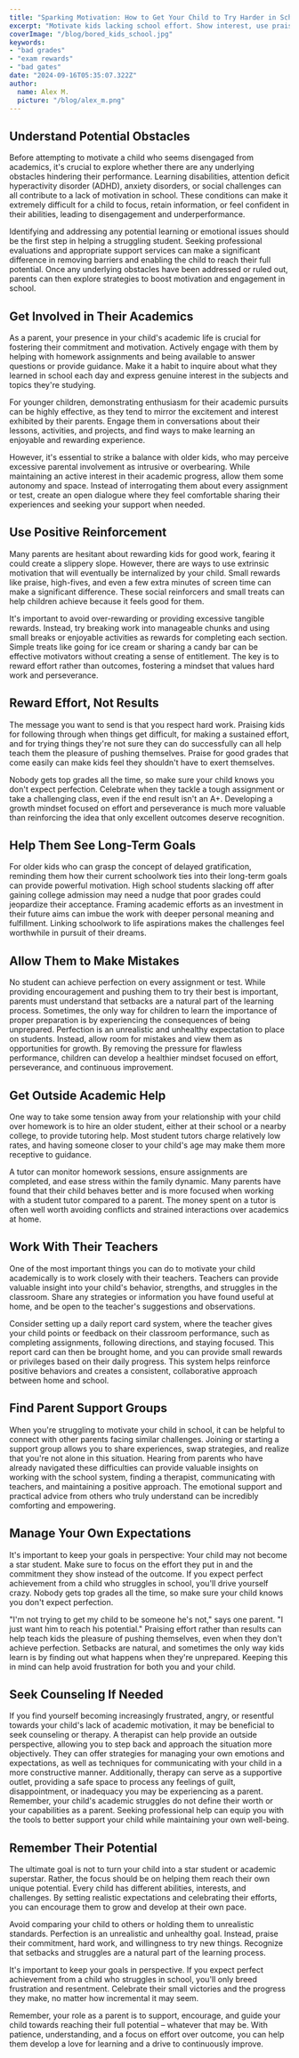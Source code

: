 ```yaml
---
title: "Sparking Motivation: How to Get Your Child to Try Harder in School"
excerpt: "Motivate kids lacking school effort. Show interest, use praise and rewards for hard work, not grades. Get teacher support. Guide kids toward long-term goals."
coverImage: "/blog/bored_kids_school.jpg"
keywords:
- "bad grades"
- "exam rewards"
- "bad gates"
date: "2024-09-16T05:35:07.322Z"
author:
  name: Alex M.
  picture: "/blog/alex_m.png"
---
```


## Understand Potential Obstacles

Before attempting to motivate a child who seems disengaged from academics, it's crucial to explore whether there are any underlying obstacles hindering their performance. Learning disabilities, attention deficit hyperactivity disorder (ADHD), anxiety disorders, or social challenges can all contribute to a lack of motivation in school. These conditions can make it extremely difficult for a child to focus, retain information, or feel confident in their abilities, leading to disengagement and underperformance.

Identifying and addressing any potential learning or emotional issues should be the first step in helping a struggling student. Seeking professional evaluations and appropriate support services can make a significant difference in removing barriers and enabling the child to reach their full potential. Once any underlying obstacles have been addressed or ruled out, parents can then explore strategies to boost motivation and engagement in school.

## Get Involved in Their Academics

As a parent, your presence in your child's academic life is crucial for fostering their commitment and motivation. Actively engage with them by helping with homework assignments and being available to answer questions or provide guidance. Make it a habit to inquire about what they learned in school each day and express genuine interest in the subjects and topics they're studying.

For younger children, demonstrating enthusiasm for their academic pursuits can be highly effective, as they tend to mirror the excitement and interest exhibited by their parents. Engage them in conversations about their lessons, activities, and projects, and find ways to make learning an enjoyable and rewarding experience.

However, it's essential to strike a balance with older kids, who may perceive excessive parental involvement as intrusive or overbearing. While maintaining an active interest in their academic progress, allow them some autonomy and space. Instead of interrogating them about every assignment or test, create an open dialogue where they feel comfortable sharing their experiences and seeking your support when needed.

## Use Positive Reinforcement

Many parents are hesitant about rewarding kids for good work, fearing it could create a slippery slope. However, there are ways to use extrinsic motivation that will eventually be internalized by your child. Small rewards like praise, high-fives, and even a few extra minutes of screen time can make a significant difference. These social reinforcers and small treats can help children achieve because it feels good for them.

It's important to avoid over-rewarding or providing excessive tangible rewards. Instead, try breaking work into manageable chunks and using small breaks or enjoyable activities as rewards for completing each section. Simple treats like going for ice cream or sharing a candy bar can be effective motivators without creating a sense of entitlement. The key is to reward effort rather than outcomes, fostering a mindset that values hard work and perseverance.

## Reward Effort, Not Results

The message you want to send is that you respect hard work. Praising kids for following through when things get difficult, for making a sustained effort, and for trying things they're not sure they can do successfully can all help teach them the pleasure of pushing themselves. Praise for good grades that come easily can make kids feel they shouldn't have to exert themselves. 

Nobody gets top grades all the time, so make sure your child knows you don't expect perfection. Celebrate when they tackle a tough assignment or take a challenging class, even if the end result isn't an A+. Developing a growth mindset focused on effort and perseverance is much more valuable than reinforcing the idea that only excellent outcomes deserve recognition.

## Help Them See Long-Term Goals

For older kids who can grasp the concept of delayed gratification, reminding them how their current schoolwork ties into their long-term goals can provide powerful motivation. High school students slacking off after gaining college admission may need a nudge that poor grades could jeopardize their acceptance. Framing academic efforts as an investment in their future aims can imbue the work with deeper personal meaning and fulfillment. Linking schoolwork to life aspirations makes the challenges feel worthwhile in pursuit of their dreams.

## Allow Them to Make Mistakes

No student can achieve perfection on every assignment or test. While providing encouragement and pushing them to try their best is important, parents must understand that setbacks are a natural part of the learning process. Sometimes, the only way for children to learn the importance of proper preparation is by experiencing the consequences of being unprepared. Perfection is an unrealistic and unhealthy expectation to place on students. Instead, allow room for mistakes and view them as opportunities for growth. By removing the pressure for flawless performance, children can develop a healthier mindset focused on effort, perseverance, and continuous improvement.

## Get Outside Academic Help

One way to take some tension away from your relationship with your child over homework is to hire an older student, either at their school or a nearby college, to provide tutoring help. Most student tutors charge relatively low rates, and having someone closer to your child's age may make them more receptive to guidance. 

A tutor can monitor homework sessions, ensure assignments are completed, and ease stress within the family dynamic. Many parents have found that their child behaves better and is more focused when working with a student tutor compared to a parent. The money spent on a tutor is often well worth avoiding conflicts and strained interactions over academics at home.

## Work With Their Teachers

One of the most important things you can do to motivate your child academically is to work closely with their teachers. Teachers can provide valuable insight into your child's behavior, strengths, and struggles in the classroom. Share any strategies or information you have found useful at home, and be open to the teacher's suggestions and observations.

Consider setting up a daily report card system, where the teacher gives your child points or feedback on their classroom performance, such as completing assignments, following directions, and staying focused. This report card can then be brought home, and you can provide small rewards or privileges based on their daily progress. This system helps reinforce positive behaviors and creates a consistent, collaborative approach between home and school.

## Find Parent Support Groups

When you're struggling to motivate your child in school, it can be helpful to connect with other parents facing similar challenges. Joining or starting a support group allows you to share experiences, swap strategies, and realize that you're not alone in this situation. Hearing from parents who have already navigated these difficulties can provide valuable insights on working with the school system, finding a therapist, communicating with teachers, and maintaining a positive approach. The emotional support and practical advice from others who truly understand can be incredibly comforting and empowering.

## Manage Your Own Expectations

It's important to keep your goals in perspective: Your child may not become a star student. Make sure to focus on the effort they put in and the commitment they show instead of the outcome. If you expect perfect achievement from a child who struggles in school, you'll drive yourself crazy. Nobody gets top grades all the time, so make sure your child knows you don't expect perfection.

"I'm not trying to get my child to be someone he's not," says one parent. "I just want him to reach his potential." Praising effort rather than results can help teach kids the pleasure of pushing themselves, even when they don't achieve perfection. Setbacks are natural, and sometimes the only way kids learn is by finding out what happens when they're unprepared. Keeping this in mind can help avoid frustration for both you and your child.

## Seek Counseling If Needed

If you find yourself becoming increasingly frustrated, angry, or resentful towards your child's lack of academic motivation, it may be beneficial to seek counseling or therapy. A therapist can help provide an outside perspective, allowing you to step back and approach the situation more objectively. They can offer strategies for managing your own emotions and expectations, as well as techniques for communicating with your child in a more constructive manner. Additionally, therapy can serve as a supportive outlet, providing a safe space to process any feelings of guilt, disappointment, or inadequacy you may be experiencing as a parent. Remember, your child's academic struggles do not define their worth or your capabilities as a parent. Seeking professional help can equip you with the tools to better support your child while maintaining your own well-being.

## Remember Their Potential

The ultimate goal is not to turn your child into a star student or academic superstar. Rather, the focus should be on helping them reach their own unique potential. Every child has different abilities, interests, and challenges. By setting realistic expectations and celebrating their efforts, you can encourage them to grow and develop at their own pace.

Avoid comparing your child to others or holding them to unrealistic standards. Perfection is an unrealistic and unhealthy goal. Instead, praise their commitment, hard work, and willingness to try new things. Recognize that setbacks and struggles are a natural part of the learning process.

It's important to keep your goals in perspective. If you expect perfect achievement from a child who struggles in school, you'll only breed frustration and resentment. Celebrate their small victories and the progress they make, no matter how incremental it may seem.

Remember, your role as a parent is to support, encourage, and guide your child towards reaching their full potential – whatever that may be. With patience, understanding, and a focus on effort over outcome, you can help them develop a love for learning and a drive to continuously improve.